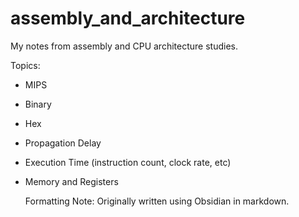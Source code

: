 # assembly_and_architecture
My notes from assembly and CPU architecture studies.

Topics:
- MIPS
- Binary
- Hex
- Propagation Delay
- Execution Time (instruction count, clock rate, etc)
- Memory and Registers

  Formatting Note: Originally written using Obsidian in markdown.
